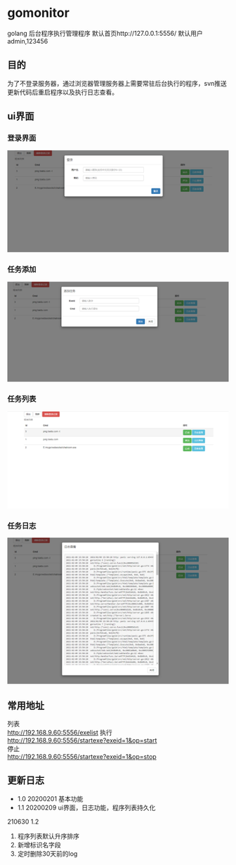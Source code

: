 # gomonitor
golang 后台程序执行管理程序
默认首页http://127.0.0.1:5556/
默认用户admin,123456
## 目的
为了不登录服务器，通过浏览器管理服务器上需要常驻后台执行的程序，svn推送更新代码后重启程序以及执行日志查看。

## ui界面
### 登录界面
![login](4.png)
### 任务添加
![login](3.png)
### 任务列表
![login](1.png)
### 任务日志
![login](2.png)

## 常用地址
列表  
http://192.168.9.60:5556/exelist 
执行  
http://192.168.9.60:5556/startexe?exeid=1&op=start  
停止  
http://192.168.9.60:5556/startexe?exeid=1&op=stop  

## 更新日志
* 1.0 20200201 基本功能
* 1.1 20200209 ui界面，日志功能，程序列表持久化

210630 1.2
1. 程序列表默认升序排序
2. 新增标识名字段
3. 定时删除30天前的log